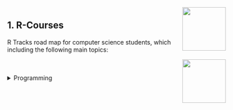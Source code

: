 <img align="right" width="100" height="100" src="https://github.com/cs-MohamedAyman/DataCamp-Tracks/blob/master/organizations-logos/datacamp.jpg">

## 1. R-Courses
R Tracks road map for computer science students, which including the following main topics:

<img align="right" width="100" height="100" src="https://github.com/cs-MohamedAyman/DataCamp-Tracks/blob/master/organizations-logos/r.jpg">
<br>
<br>

<details>
	<summary>Programming</summary><table>
</details>
<details>
	<summary>Probability and Statistics</summary><table>
</details>
<details>
	<summary>Data Preprocessing</summary><table>
</details>
<details>
	<summary>Data Visualization</summary><table>
</details>
<details>
	<summary>Data Analysis</summary><table>
</details>
<details>
	<summary>Machine Learning</summary><table>
</details>
<details>
	<summary>Applied Finance</summary><table>
</details>

**SKILLS YOU WILL GAIN:**<br>
`reporting r markdown`, `visualizing geospatial data`, `joining data table`, `marketing analytics`, `r for sas users`, `garch models`, `survey and measurement development`, `single-cell rna-seq bioconductor`, `text analysis`, `data manipulation dplyr`, `linear algebra for data science`, ` classification`, `tidyverse`, `regression`, `object-oriented`, `tree-based models`, `communicating data tidyverse`, `analyzing social media data`, `hyperparameter tuning`, `inference for categorical data`, `topic modeling`, `handling missing data imputations`, `data manipulation`, `sentiment analysis`, `statistics`, `spatial analysis sf and raster`, `text mining bag-of-words`, `probability`, `regular expressions`, `hierarchical and mixed effects models`, `equity valuation`, `categorical data tidyverse`, `r for finance`, `machine learning`, `parallel programming`, `building dashboards flexdashboard`, `bond valuation and analysis`, `cluster analysis`, `writing functions`, `inference for numerical data`, `visualizing big data trelliscope`, `fraud detection`, `arima models`, `factor analysis`, `choice modeling for marketing`, `scalable data processing`, `correlation and regression`, `inference for linear regression`, `bayesian data analysis`, `cleaning data`, `advanced dimensionality reduction`, `ggplot2`, `lattice`, `time series analysis`, `portfolio analysis`, `logistic regression`, `probability puzzles`, `rbokeh`, `statistical modeling`, `business process analytics`, `life insurance products valuation`, `bayesian regression modeling rstanarm`, `mixture models`, `dealing missing data`, `data privacy and anonymization`, `modeling data tidyverse`, `inference`, `a/b testing`, `market basket analysis`, `spark sparklyr`, `tidyverse`, `visualizing time series data`, `quantitative risk management`, `feature engineering`, `exploratory data analysis`, `building dashboards shinydashboard`, `human resources analytics: exploring employee data`, `importing and managing financial data`, `experimental design`, `forecasting product demand`, `financial trading`, `big data r`, `credit risk modeling`, `support vector machines`, `analyzing us census data`, `forecasting`, `predictive analytics using networked data`, `joining data dplyr`, `network analysis`, `human resources analytics: predicting employee churn`, `generalized linear models`, `data visualization`, `nonlinear modeling  gams`, `working data tidyverse`, `importing data`, `working web data`, `differential expression analysis limma`, `plotly`, `optimizing r code rcpp`, `dimensionality reduction`, `natural language processing`, `functional programming purrr`, `anomaly detection`, `network analysis tidyverse`, `chip-seq bioconductor`, `building web applications shiny`, `analyzing election and polling data`, `rna-seq bioconductor`, `designing and analyzing clinical trials`, `developing r packages`, `working dates and times`, `survival analysis`, `bayesian modeling rjags`, `tensorflow`, `interactive maps leaflet`, `multivariate probability distributions`
